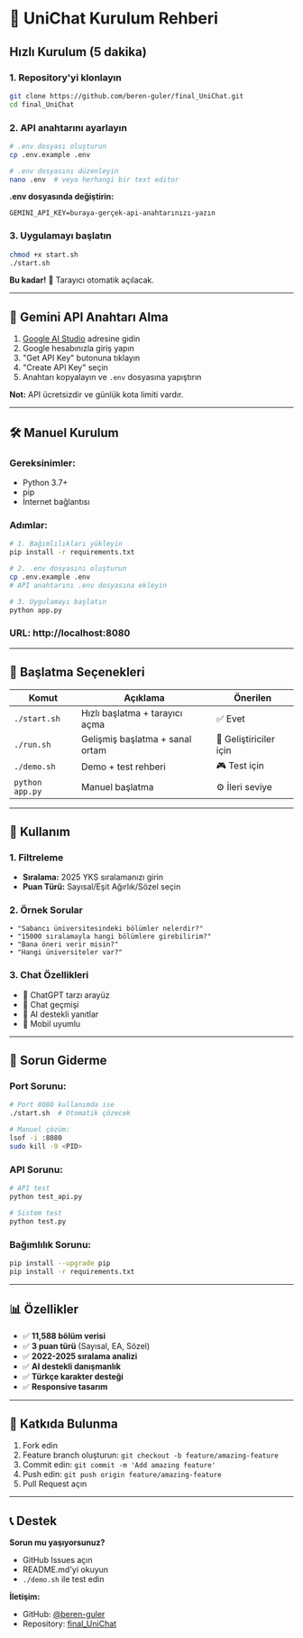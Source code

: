# 🚀 UniChat Kurulum Rehberi

## Hızlı Kurulum (5 dakika)

### 1. Repository'yi klonlayın
```bash
git clone https://github.com/beren-guler/final_UniChat.git
cd final_UniChat
```

### 2. API anahtarını ayarlayın
```bash
# .env dosyası oluşturun
cp .env.example .env

# .env dosyasını düzenleyin
nano .env  # veya herhangi bir text editor
```

**.env dosyasında değiştirin:**
```env
GEMINI_API_KEY=buraya-gerçek-api-anahtarınızı-yazın
```

### 3. Uygulamayı başlatın
```bash
chmod +x start.sh
./start.sh
```

**Bu kadar!** 🎉 Tarayıcı otomatik açılacak.

---

## 🔑 Gemini API Anahtarı Alma

1. [Google AI Studio](https://aistudio.google.com/) adresine gidin
2. Google hesabınızla giriş yapın
3. "Get API Key" butonuna tıklayın
4. "Create API Key" seçin
5. Anahtarı kopyalayın ve `.env` dosyasına yapıştırın

**Not:** API ücretsizdir ve günlük kota limiti vardır.

---

## 🛠 Manuel Kurulum

### Gereksinimler:
- Python 3.7+
- pip
- İnternet bağlantısı

### Adımlar:
```bash
# 1. Bağımlılıkları yükleyin
pip install -r requirements.txt

# 2. .env dosyasını oluşturun
cp .env.example .env
# API anahtarını .env dosyasına ekleyin

# 3. Uygulamayı başlatın
python app.py
```

### URL: http://localhost:8080

---

## 🎯 Başlatma Seçenekleri

| Komut | Açıklama | Önerilen |
|-------|----------|----------|
| `./start.sh` | Hızlı başlatma + tarayıcı açma | ✅ Evet |
| `./run.sh` | Gelişmiş başlatma + sanal ortam | 🔧 Geliştiriciler için |
| `./demo.sh` | Demo + test rehberi | 🎮 Test için |
| `python app.py` | Manuel başlatma | ⚙️ İleri seviye |

---

## 📱 Kullanım

### 1. Filtreleme
- **Sıralama:** 2025 YKS sıralamanızı girin
- **Puan Türü:** Sayısal/Eşit Ağırlık/Sözel seçin

### 2. Örnek Sorular
```
• "Sabancı üniversitesindeki bölümler nelerdir?"
• "15000 sıralamayla hangi bölümlere girebilirim?"
• "Bana öneri verir misin?"
• "Hangi üniversiteler var?"
```

### 3. Chat Özellikleri
- 💬 ChatGPT tarzı arayüz
- 📝 Chat geçmişi
- 🤖 AI destekli yanıtlar
- 📱 Mobil uyumlu

---

## 🚨 Sorun Giderme

### Port Sorunu:
```bash
# Port 8080 kullanımda ise
./start.sh  # Otomatik çözecek

# Manuel çözüm:
lsof -i :8080
sudo kill -9 <PID>
```

### API Sorunu:
```bash
# API test
python test_api.py

# Sistem test
python test.py
```

### Bağımlılık Sorunu:
```bash
pip install --upgrade pip
pip install -r requirements.txt
```

---

## 📊 Özellikler

- ✅ **11,588 bölüm verisi**
- ✅ **3 puan türü** (Sayısal, EA, Sözel)
- ✅ **2022-2025 sıralama analizi**
- ✅ **AI destekli danışmanlık**
- ✅ **Türkçe karakter desteği**
- ✅ **Responsive tasarım**

---

## 🤝 Katkıda Bulunma

1. Fork edin
2. Feature branch oluşturun: `git checkout -b feature/amazing-feature`
3. Commit edin: `git commit -m 'Add amazing feature'`
4. Push edin: `git push origin feature/amazing-feature`
5. Pull Request açın

---

## 📞 Destek

**Sorun mu yaşıyorsunuz?**
- GitHub Issues açın
- README.md'yi okuyun
- `./demo.sh` ile test edin

**İletişim:**
- GitHub: [@beren-guler](https://github.com/beren-guler)
- Repository: [final_UniChat](https://github.com/beren-guler/final_UniChat)
